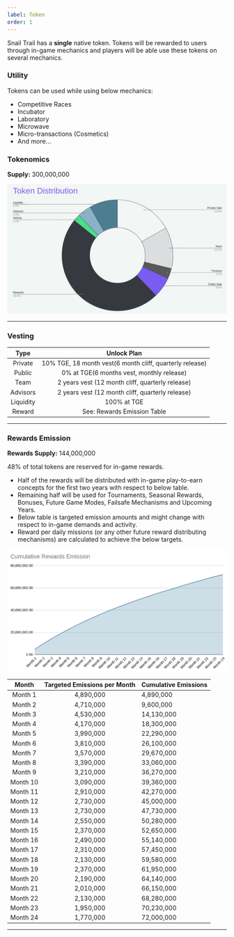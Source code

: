 ```yaml
---
label: Token
order: 1
---
```


Snail Trail has a **single** native token. Tokens will be rewarded to users through in-game mechanics and players will be able use these tokens on several mechanics.

### Utility

Tokens can be used while using below mechanics:

* Competitive Races
* Incubator
* Laboratory
* Microwave
* Micro-transactions (Cosmetics)
* And more...

### Tokenomics

**Supply:** 300,000,000

![](../static/token_distribution.png)

---

### Vesting

|    Type   |             Unlock Plan         |
|:---------:|:--------------------------------------------------------:|
|  Private  | 10% TGE, 18 month vest(6 month cliff, quarterly release) |
|   Public  |         0% at TGE(6 months vest, monthly release)        |
|    Team   |     2 years vest (12 month cliff, quarterly release)     |
|  Advisors |     2 years vest (12 month cliff, quarterly release)     |
| Liquidity |                        100% at TGE                       |
|   Reward  |                See: Rewards Emission Table               |

---

### Rewards Emission

**Rewards Supply:** 144,000,000

48% of total tokens are reserved for in-game rewards. 
* Half of the rewards will be distributed with in-game play-to-earn concepts for the first two years with respect to below table.
* Remaining half will be used for Tournaments, Seasonal Rewards, Bonuses, Future Game Modes, Failsafe Mechanisms and Upcoming Years.
* Below table is targeted emission amounts and might change with respect to in-game demands and activity.
* Reward per daily missions (or any other future reward distributing mechanisms) are calculated to achieve the below targets. 

![](../static/token_rewards_emission.png)

|   Month  | Targeted Emissions per Month | Cumulative Emissions |
|:--------:|:----------------------------:|----------------------|
| Month 1  |                 4,890,000 |         4,890,000 |
| Month 2  |                 4,710,000 |         9,600,000 |
| Month 3  |                 4,530,000 |        14,130,000 |
| Month 4  |                 4,170,000 |        18,300,000 |
| Month 5  |                 3,990,000 |        22,290,000 |
| Month 6  |                 3,810,000 |        26,100,000 |
| Month 7  |                 3,570,000 |        29,670,000 |
| Month 8  |                 3,390,000 |        33,060,000 |
| Month 9  |                 3,210,000 |        36,270,000 |
| Month 10 |                 3,090,000 |        39,360,000 |
| Month 11 |                 2,910,000 |        42,270,000 |
| Month 12 |                 2,730,000 |        45,000,000 |
| Month 13 |                 2,730,000 |        47,730,000 |
| Month 14 |                 2,550,000 |        50,280,000 |
| Month 15 |                 2,370,000 |        52,650,000 |
| Month 16 |                 2,490,000 |        55,140,000 |
| Month 17 |                 2,310,000 |        57,450,000 |
| Month 18 |                 2,130,000 |        59,580,000 |
| Month 19 |                 2,370,000 |        61,950,000 |
| Month 20 |                 2,190,000 |        64,140,000 |
| Month 21 |                 2,010,000 |        66,150,000 |
| Month 22 |                 2,130,000 |        68,280,000 |
| Month 23 |                 1,950,000 |        70,230,000 |
| Month 24 |                 1,770,000 |        72,000,000 |


---


